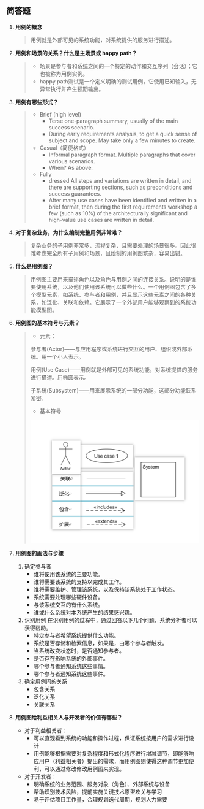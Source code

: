 ## 简答题

1. **用例的概念**

   > 用例就是外部可见的系统功能，对系统提供的服务进行描述。

2. **用例和场景的关系？什么是主场景或 happy path？**

   > - 场景是参与者和系统之间的一个特定的动作和交互序列（会话）；它也被称为用例实例。
   > - happy path测试是一个定义明确的测试用例，它使用已知输入，无异常执行并产生预期输出。

3. **用例有哪些形式？**

   > - Brief (high level)
   >   - Terse one-paragraph summary, usually of the main success scenario.
   >   - During early requirements analysis, to get a quick sense of subject and scope. May take only a few minutes to create.
   > - Casual（简便格式）
   >   - Informal paragraph format. Multiple paragraphs that cover various scenarios.
   >   - When? As above.
   > - Fully
   >   - dressed All steps and variations are written in detail, and there are supporting sections, such as preconditions and success guarantees.
   >   - After many use cases have been identified and written in a brief format, then during the first requirements workshop a few (such as 10%) of the architecturally significant and high-value use cases are written in detail.

4. **对于复杂业务，为什么编制完整用例非常难？**

   > 复杂业务的子用例非常多，流程复杂，且需要处理的场景很多。因此很难考虑完全所有子用例和场景，且绘制的用例图繁杂，容易出错。

5. **什么是用例图？**

   > 用例图主要用来描述角色以及角色与用例之间的连接关系。说明的是谁要使用系统，以及他们使用该系统可以做些什么。一个用例图包含了多个模型元素，如系统、参与者和用例，并且显示这些元素之间的各种关系，如泛化、关联和依赖。它展示了一个外部用户能够观察到的系统功能模型图。

6. **用例图的基本符号与元素？**

   > - 元素：
   >
   > 参与者(Actor)——与应用程序或系统进行交互的用户、组织或外部系统。用一个小人表示。
   >
   > 用例(Use Case)——用例就是外部可见的系统功能，对系统提供的服务进行描述。用椭圆表示。
   >
   > 子系统(Subsystem)——用来展示系统的一部分功能，这部分功能联系紧密。
   >
   > - 基本符号
   >
   > [![1555057660880](https://github.com/yhao1886/yhao1886.github.io/blob/master/swsad/picture/1555057660880.png?raw=true)]()

7. **用例图的画法与步骤**

   1. 确定参与者
      - 谁将使用该系统的主要功能。
      - 谁将需要该系统的支持以完成其工作。
      - 谁将需要维护、管理该系统，以及保持该系统处于工作状态。
      - 系统需要处理哪些硬件设备。
      - 与该系统交互的有什么系统。
      - 谁或什么系统对本系统产生的结果感兴趣。
   2. 识别用例
      在识别用例的过程中，通过回答以下几个问题，系统分析者可以获得帮助。
      - 特定参与者希望系统提供什么功能。
      - 系统是否存储和检索信息，如果是，由哪个参与者触发。
      - 当系统改变状态时，是否通知参与者。
      - 是否存在影响系统的外部事件。
      - 哪个参与者通知系统这些事情。
      - 哪个参与者通知系统这些事件。
   3. 确定用例间的关系
      - 包含关系
      - 泛化关系
      - 关联关系

8. **用例图给利益相关人与开发者的价值有哪些？**

   - 对于利益相关者：
     - 可以直观看到系统的功能和操作过程，保证系统按用户的需求进行设计
     - 用例能够根据需要对复杂程度和形式化程序进行增减调节，即能够响应用户（利益相关者）提出的需求，而用例图则使得这种调节更加便利，可以通过修改修改用例图来实现。
   - 对于开发者：
     - 明确系统的业务范围、服务对象（角色）、外部系统与设备
     - 帮助识别技术风险，提前实施关键技术原型攻关与学习
     - 易于评估项目工作量，合理规划迭代周期，规划人力需要
